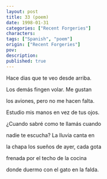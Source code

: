 ```yaml
---
layout: post
title: 33 (poem)
date: 1998-01-31
categories: ["Recent Forgeries"]
characters: 
tags: ["Spanish", "poem"]
origin: ["Recent Forgeries"]
pov: 
description: 
published: true
---
```


Hace dias que te veo desde arriba.

Los demás fingen volar. Me gustan

los aviones, pero no me hacen falta.

Estudio mis manos en vez de tus ojos.

¿Cuando sabré como te llamás cuando

nadie te escucha? La lluvia canta en

la chapa los sueños de ayer, cada gota

frenada por el techo de la cocina

donde duermo con el gato en la falda.
